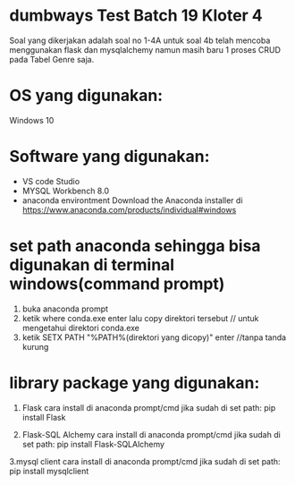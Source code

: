 # dumbways Test Batch 19 Kloter 4
Soal yang dikerjakan adalah soal no 1-4A
untuk soal 4b telah mencoba menggunakan flask dan mysqlalchemy namun masih baru 1 proses CRUD pada Tabel Genre saja. 

# OS yang digunakan:
Windows 10 

# Software yang digunakan: 
- VS code Studio
- MYSQL Workbench 8.0
- anaconda environtment Download the Anaconda installer di https://www.anaconda.com/products/individual#windows



# set path anaconda sehingga bisa digunakan di terminal windows(command prompt)
1. buka anaconda prompt
2. ketik where conda.exe enter lalu copy direktori tersebut // untuk mengetahui direktori conda.exe
3. ketik SETX PATH "%PATH%(direktori yang dicopy)" enter //tanpa tanda kurung

# library package yang digunakan:
1. Flask
cara install di anaconda prompt/cmd jika sudah di set path:
pip install Flask

2. Flask-SQL Alchemy
cara install di anaconda prompt/cmd jika sudah di set path:
pip install Flask-SQLAlchemy

3.mysql client
cara install di anaconda prompt/cmd jika sudah di set path:
pip install mysqlclient











